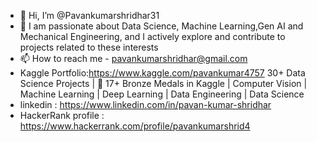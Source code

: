- 👋 Hi, I’m @Pavankumarshridhar31
- 👀 I am passionate about Data Science, Machine Learning,Gen AI and Mechanical Engineering, and I actively explore and contribute to projects related to these interests
- 📫 How to reach me - pavankumarshridhar@gmail.com
- Kaggle Portfolio:https://www.kaggle.com/pavankumar4757  30+ Data Science Projects | 🥉 17+ Bronze Medals in Kaggle | Computer Vision | Machine Learning | Deep Learning | Data Engineering | Data Science
- linkedin : https://www.linkedin.com/in/pavan-kumar-shridhar
- HackerRank profile : https://www.hackerrank.com/profile/pavankumarshrid4
  


<!---
Pavankumarshridhar31/Pavankumarshridhar31 is a ✨ special ✨ repository because its `README.md` (this file) appears on your GitHub profile.
You can click the Preview link to take a look at your changes.
--->
